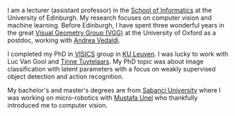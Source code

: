 I am a lecturer (assistant professor) in the [School of Informatics](http://www.ed.ac.uk/informatics) at the University of Edinburgh. My research focuses on computer vision and machine learning. Before Edinburgh, I have spent three wonderful years in the great [Visual Geometry Group (VGG)](http://www.robots.ox.ac.uk/~vgg/) at the University of Oxford as a postdoc, working with [Andrea Vedaldi](http://www.robots.ox.ac.uk/~vedaldi/). 

I completed my PhD in [VISICS](http://www.esat.kuleuven.be/psi) group in [KU Leuven](http://www.kuleuven.be/kuleuven/). I was lucky to work with Luc Van Gool and [Tinne Tuytelaars](http://homes.esat.kuleuven.be/~tuytelaa/). My PhD topic was about image classification with latent parameters with a focus on weakly supervised object detection and action recognition.

My bachelor's and master's degrees are from [Sabanci University](http://www.sabanciuniv.edu/) where I was working on micro-robotics with [Mustafa Unel](http://people.sabanciuniv.edu/munel/) who thankfully introduced me to computer vision.
